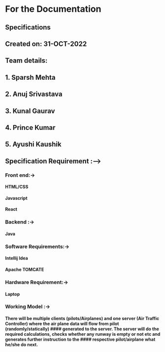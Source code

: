 # For the Documentation
## Specifications
## Created on: 31-OCT-2022
## Team details: 
##               1. Sparsh Mehta
##               2. Anuj Srivastava
##               3. Kunal Gaurav
##               4. Prince Kumar
##               5. Ayushi Kaushik


## Specification Requirement :-->


### Front end:->

#### HTML/CSS
#### Javascript
#### React


### Backend :->

#### Java

### Software Requirements:->

#### Intellij Idea
#### Apache TOMCATE

### Hardware Requirement:->

#### Laptop



### Working Model :->

#### There will be multiple clients (pilots/Airplanes) and one server (Air Traffic Controller) where the air plane data will flow from pilot (randomly/statically) #### generated to the server. The server will do the required calculations, checks whether any runway is empty or not etc and generates further instruction to the #### respective pilot/airplane what he/she do next.

